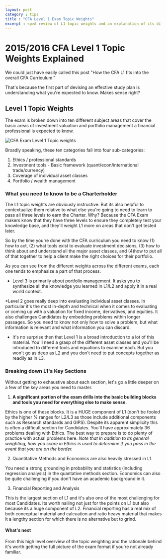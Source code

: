 ```yaml
---
layout: post
category : tips
title : "CFA Level 1 Exam Topic Weights"
excerpt : <p>A review of L1 topic weights and an explanation of its differences relative to the other two exams.</p>
--- 
```


# 2015/2016 CFA Level 1 Topic Weights Explained

We could just have easily called this post "How the CFA L1 fits into the overall CFA Curriculum."

That's because the first part of devising an effective study plan is understanding what you're expected to know. Makes sense right? 

## Level 1 Topic Weights

The exam is broken down into ten different subject areas that cover the basic areas of investment valuation and portfolio management a financial professional is expected to know. 

![CFA Exam Level 1 Topic weights](/static/img/topic-areas.jpg)

Broadly speaking, these ten categories fall into four sub-categories: 

1. Ethics / professional standards
2. Investment tools - Basic framework (quant/econ/international trade/currency)
3. Coverage of individual asset classes
4. Portfolio / wealth management 

### What you need to know to be a Charterholder
The L1 topic weights are obviously instructive. But its also helpful to contextualize them relative to what else you're going to need to learn to pass all three levels to earn the Charter. Why? Because the CFA Exam makers know that they have three levels to ensure they completely test your knowledge base, and they'll weight L1 more on areas that don't get tested later.

So by the time you're done with the CFA curriculum you need to know (1) how to act, (2) what tools exist to evaluate investment decisions, (3) how to think about and understand all the major asset classes, and (4)how to put all of that together to help a client make the right choices for their portfolio.

As you can see from the different weights across the different exams, each one tends to emphasize a part of that process. 

* Level 3 is primarily about portfolio management. It asks you to synthesize all the knowledge you learned in L1/L2 and apply it in a real world context.

*Level 2 goes really deep into evaluating individual asset classes. In particular it's the most in-depth and technical when it comes to evaluating or coming up with a valuation for fixed income, derivatives, and equities. It also challenges Candidates by embedding problems within longer passages. So you need to know not only how to solve a problem, but what information is relevant and what information you can discard.

* It's no surprise then that Level 1 is a broad introduction to a lot of this material. You'll need a grasp of the different asset classes and you'll be introduced to different tools and equations to examine each. But you won't go as deep as L2 and you don't need to put concepts together as readily as in L3. 

### Breaking down L1's Key Sections 
Without getting to exhaustive about each section, let's go a little deeper on a few of the key areas you need to master.

1. **A significant portion of the exam drills into the basic building blocks and tools you need for everything else to make sense.**

Ethics is one of these blocks. It is a HUGE component of L1 (don't be fooled by the higher % ranges for L2/L3 as those include additional components such as Research standards and GIPS). Despite its apparent simplicity this is often a difficult section for Candidates. You'll have approximately 36 problems dealing with Ethics. The best way to prepare is to do plenty of practice with actual problems here. *Note that In addition to its general weighting, how you score in Ethics is  used to determine if you pass in the event that you are on the border.*

2. Quantitative Methods and Economics are also heavily stressed in L1. 

You need a strong grounding in probability and statistics (including regression analysis) in the quantative methods section. Economics can also be quite challenging if you don't have an academic background in it.

3. Financial Reporting and Analysis 

This is the largest section of L1 and it's also one of the most challenging for most Candidates. Its worth nailing not just for the points on L1 but also because its a huge component of L2. Financial reporting has a real mix of both conceptual material and calcuation and ratio heavy material that makes it a lengthy section for which there is no alternative but to grind. 

#### What's next

From this high level overview of the topic weighting and the rationale behind it's worth getting the full picture of the exam format if you're not already familiar.


